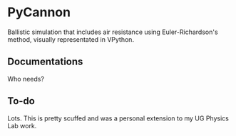 # PyCannon
Ballistic simulation that includes air resistance using Euler-Richardson's method, visually representated in VPython.
## Documentations
Who needs?
## To-do
Lots. This is pretty scuffed and was a personal extension to my UG Physics Lab work.
